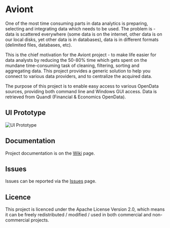 # Aviont

One of the most time consuming parts in data analytics is preparing, selecting and integrating data which needs to be used. The problem is - data is scattered everywhere (some data is on the internet, other data is on our local disks, yet other data is in databases), data is in different formats (delimited files, databases, etc).

This is the chief motivation for the Aviont project - to make life easier for data analysts by reducing the 50-80% time which gets spent on the mundane time-consuming task of cleaning, filtering, sorting and aggregating data. This project provides a generic solution to help you connect to various data providers, and to centralize the acquired data.

The purpose of this project is to enable easy access to various OpenData sources, providing both command line and Windows GUI access. Data is retrieved from Quandl (Financial & Economics OpenData).

## UI Prototype

![UI Prototype](https://github.com/optivem/aviont/blob/master/Media/ui-prototype.png)

## Documentation

Project documentation is on the [Wiki](../../wiki) page.

## Issues

Issues can be reported via the [Issues](../../issues) page.

## Licence

This project is licenced under the Apache License Version 2.0, which means it can be freely redistributed / modified / used in both commercial and non-commercial projects.
